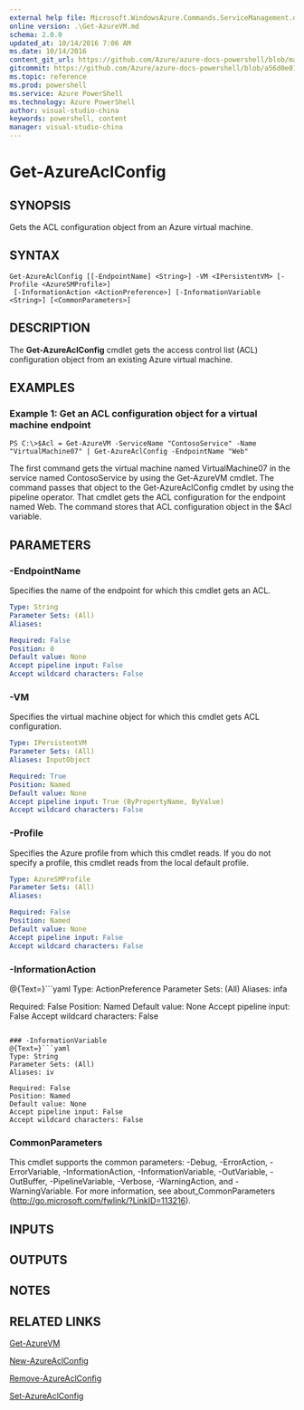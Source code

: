 ```yaml
---
external help file: Microsoft.WindowsAzure.Commands.ServiceManagement.dll-Help.xml
online version: .\Get-AzureVM.md
schema: 2.0.0
updated_at: 10/14/2016 7:06 AM
ms.date: 10/14/2016
content_git_url: https://github.com/Azure/azure-docs-powershell/blob/master/azureps-cmdlets-docs/ServiceManagement/Azure.Service/v2.0/CmdletMDs/Get-AzureAclConfig.md
gitcommit: https://github.com/Azure/azure-docs-powershell/blob/a56d0e01e65c2c33aa2af13dd29addc94ead6e88/azureps-cmdlets-docs/ServiceManagement/Azure.Service/v2.0/CmdletMDs/Get-AzureAclConfig.md
ms.topic: reference
ms.prod: powershell
ms.service: Azure PowerShell
ms.technology: Azure PowerShell
author: visual-studio-china
keywords: powershell, content
manager: visual-studio-china
---
```


# Get-AzureAclConfig

## SYNOPSIS
Gets the ACL configuration object from an Azure virtual machine.

## SYNTAX

```
Get-AzureAclConfig [[-EndpointName] <String>] -VM <IPersistentVM> [-Profile <AzureSMProfile>]
 [-InformationAction <ActionPreference>] [-InformationVariable <String>] [<CommonParameters>]
```

## DESCRIPTION
The **Get-AzureAclConfig** cmdlet gets the access control list (ACL) configuration object from an existing Azure virtual machine.

## EXAMPLES

### Example 1: Get an ACL configuration object for a virtual machine endpoint
```
PS C:\>$Acl = Get-AzureVM -ServiceName "ContosoService" -Name "VirtualMachine07" | Get-AzureAclConfig -EndpointName "Web"
```

The first command gets the virtual machine named VirtualMachine07 in the service named ContosoService by using the Get-AzureVM cmdlet.
The command passes that object to the Get-AzureAclConfig cmdlet by using the pipeline operator.
That cmdlet gets the ACL configuration for the endpoint named Web.
The command stores that ACL configuration object in the $Acl variable.

## PARAMETERS

### -EndpointName
Specifies the name of the endpoint for which this cmdlet gets an ACL.

```yaml
Type: String
Parameter Sets: (All)
Aliases: 

Required: False
Position: 0
Default value: None
Accept pipeline input: False
Accept wildcard characters: False
```

### -VM
Specifies the virtual machine object for which this cmdlet gets ACL configuration.

```yaml
Type: IPersistentVM
Parameter Sets: (All)
Aliases: InputObject

Required: True
Position: Named
Default value: None
Accept pipeline input: True (ByPropertyName, ByValue)
Accept wildcard characters: False
```

### -Profile
Specifies the Azure profile from which this cmdlet reads.
If you do not specify a profile, this cmdlet reads from the local default profile.

```yaml
Type: AzureSMProfile
Parameter Sets: (All)
Aliases: 

Required: False
Position: Named
Default value: None
Accept pipeline input: False
Accept wildcard characters: False
```

### -InformationAction
@{Text=}```yaml
Type: ActionPreference
Parameter Sets: (All)
Aliases: infa

Required: False
Position: Named
Default value: None
Accept pipeline input: False
Accept wildcard characters: False
```

### -InformationVariable
@{Text=}```yaml
Type: String
Parameter Sets: (All)
Aliases: iv

Required: False
Position: Named
Default value: None
Accept pipeline input: False
Accept wildcard characters: False
```

### CommonParameters
This cmdlet supports the common parameters: -Debug, -ErrorAction, -ErrorVariable, -InformationAction, -InformationVariable, -OutVariable, -OutBuffer, -PipelineVariable, -Verbose, -WarningAction, and -WarningVariable. For more information, see about_CommonParameters (http://go.microsoft.com/fwlink/?LinkID=113216).

## INPUTS

## OUTPUTS

## NOTES

## RELATED LINKS

[Get-AzureVM](.\Get-AzureVM.md)

[New-AzureAclConfig](.\New-AzureAclConfig.md)

[Remove-AzureAclConfig](.\Remove-AzureAclConfig.md)

[Set-AzureAclConfig](.\Set-AzureAclConfig.md)

